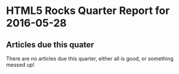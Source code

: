 HTML5 Rocks Quarter Report for 2016-05-28
=========================================

Articles due this quater
------------------------

There are no articles due this quarter, either all is good, or something messed up!

